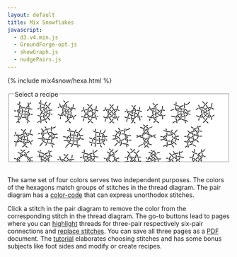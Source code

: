 ```yaml
---
layout: default
title: Mix Snowflakes
javascript:
  - d3.v4.min.js
  - GroundForge-opt.js
  - showGraph.js
  - nudgePairs.js
---
```


<script>{% include mix4snow/hexa.js %}</script>
{% include mix4snow/hexa.html %}

<fieldset style="background: #FFF; max-width:95%; height:145px; overflow: auto; resize: both"><legend>Select a recipe</legend>
<a href="javascript:recipe('crc,crclctc,ctcrc,rcl,c,c',false)" title="123-a"><img src="123-a.png" alt=""></a> &nbsp;
<a href="javascript:recipe('-,ctc,ctc,ctc,ctc,ctc',false)" title="132-a"><img src="132-a.png" alt=""></a> &nbsp;
<a href="javascript:recipe('tctc,rctcl,ctcl,ctct',true)" title="312-a"><img src="312-a.png" alt=""></a> &nbsp;
<a href="javascript:recipe('tc,rclcrc,clcrcl,ct',true)" title="321-a"><img src="321-a.png" alt=""></a> &nbsp;
<a href="javascript:recipe('tcr,lctc,ctcr,lct',false)" title="321-b"><img src="321-b.png" alt=""></a> &nbsp;
<a href="javascript:recipe('tcl,lctc,ctcr,rct',false)" title="321-c"><img src="321-c.png" alt=""></a> &nbsp;
<a href="javascript:recipe('t,lctc,ctcr,ctct',false)" title="321-d"><img src="321-d.png" alt=""></a> &nbsp;
<a href="javascript:recipe('-,c,ctctc,ctctc,ctctc,c',true)" title="126453-a"><img src="126453-a.png" alt=""></a> &nbsp;
<a href="javascript:recipe('t,rc,ctc,rclcr,ctcl,ct',true)" title="153426-a"><img src="153426-a.png" alt=""></a> &nbsp;
<a href="javascript:recipe('t,rctc,ctctcl,ctct',true)" title="154326-a"><img src="154326-a.png" alt=""></a> &nbsp;
<a href="javascript:recipe('-,cr,crcl,clcrclcr,rcrcl,c',false)" title="156423-a"><img src="156423-a.png" alt=""></a> &nbsp;
<a href="javascript:recipe('cr,crcl,clcr,crcl,clcr,c',true)" title="234561-a"><img src="234561-a.png" alt=""></a> &nbsp;
<a href="javascript:recipe('-,cr,crcl,clcr,crcl,cl',false)" title="263451-a"><img src="263451-a.png" alt=""></a> &nbsp;
<a href="javascript:recipe('-,cl,ctcl,crcrcr,rcr,c',true)" title="321546-a"><img src="321546-a.png" alt=""></a> &nbsp;
<a href="javascript:recipe('-,lc,crc,clcrc,clcr,c,crc,cl',true)" title="321654-a"><img src="321654-a.png" alt=""></a> &nbsp;
<a href="javascript:recipe('-,cr,ctcr,clclc,lcl,c',false)" title="321654-b"><img src="321654-b.png" alt=""></a> &nbsp;
<a href="javascript:recipe('ctct,ct,ct,ct,cl,ctc',false)" title="354612-a"><img src="354612-a.png" alt=""></a> &nbsp;
<a href="javascript:recipe('lc,crclclc,crcrclc,cr',false)" title="426153-a"><img src="426153-a.png" alt=""></a> &nbsp;
<a href="javascript:recipe('cr,ctcl,ctcr,ctcl,ctc,c',false)" title="426153-b"><img src="426153-b.png" alt=""></a> &nbsp;
<a href="javascript:recipe('r,lrc,ctcr,lct',false)" title="456123-a"><img src="456123-a.png" alt=""></a> &nbsp;
<a href="javascript:recipe('c,ctc,rclc,ctc,rc,rcl,ctc,c',false)" title="456123-b"><img src="456123-b.png" alt=""></a> &nbsp;
<a href="javascript:recipe('rc,clcrc,clctc,rcl',true)" title="462513-a"><img src="462513-a.png" alt=""></a> &nbsp;
<a href="javascript:recipe('lcrc,clcrc,clcrc,clcr',false)" title="564312-b"><img src="564312-b.png" alt=""></a> &nbsp;
<a href="javascript:recipe('r,c,crc,ctc,lcrcl,ctc,crc,cl',true)" title="623451-a"><img src="623451-a.png" alt=""></a> &nbsp;
<a href="javascript:recipe('-,ctc,ct,crc,ctc,ctc',true)" title="623541-b"><img src="623541-b.png" alt=""></a> &nbsp;
<a href="javascript:recipe('-,cl,ctctcr,ct,ctc,c',false)" title="623541-c"><img src="623541-c.png" alt=""></a> &nbsp;
<a href="javascript:recipe('-,c,ctctc,clcr,rctc,c',false)" title="623541-d"><img src="623541-d.png" alt=""></a> &nbsp;
<a href="/GroundForge-help/snow-mix#recipes-for-the-mixer">more...</a>
</fieldset>
<br>


The same set of four colors serves two independent purposes.
The colors of the hexagons match groups of stitches in the thread diagram.
The pair diagram has a [color-code] that can express unorthodox stitches.

Click a stitch in the pair diagram to remove the color from the corresponding stitch in the thread diagram.
The go-to buttons lead to pages where you can [highlight] threads 
for three-pair respectively six-pair connections and [replace stitches].
You can save all three pages as a [PDF] document.
The [tutorial] elaborates choosing stitches and has some bonus subjects like
foot sides and modify or create recipes.

[color-code]: /GroundForge-help/color-rules
[tutorial]: /GroundForge-help/snow-mix
[highlight]: /GroundForge-help/clips/color
[replace stitches]: /GroundForge-help/clips/flip
[PDF]: /GroundForge-help/clips/print-as-pdf

